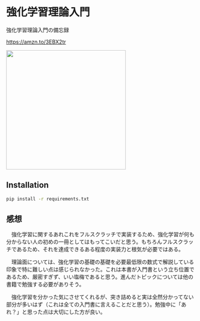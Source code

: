 # 強化学習理論入門

強化学習理論入門の備忘録

https://amzn.to/3EBX2tr

<img src='https://user-images.githubusercontent.com/64533928/137154514-34375c6d-e4fc-4229-9468-3988633c3d10.png' width='320px'>

## Installation

```sh
pip install -r requirements.txt
```

## 感想

　強化学習に関するあれこれをフルスクラッチで実装するため、強化学習が何も分からない人の初めの一冊としてはもってこいだと思う。もちろんフルスクラッチであるため、それを達成できるある程度の実装力と根気が必要ではある。

　理論面については、強化学習の基礎の基礎を必要最低限の数式で解説している印象で特に難しい点は感じられなかった。これは本書が入門書という立ち位置であるため、厳密すぎず、いい塩梅であると思う。進んだトピックについては他の書籍で勉強する必要がありそう。

　強化学習を分かった気にさせてくれるが、突き詰めると実は全然分かってない部分が多いはず（これは全ての入門書に言えることだと思う）。勉強中に「あれ？」と思った点は大切にした方が良い。
